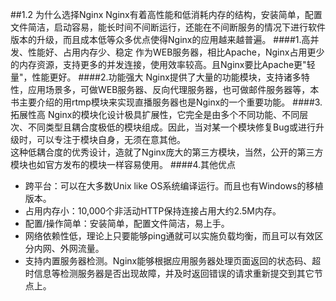 ##1.2 为什么选择Nginx
Nginx有着高性能和低消耗内存的结构，安装简单，配置文件简洁，启动容易，能长时间不间断运行，还能在不间断服务的情况下进行软件版本的升级，而且成本低等众多优点使得Nginx的应用越来越普遍。
####1.高并发、性能好、占用内存少、稳定
作为WEB服务器，相比Apache，Nginx占用更少的内存资源，支持更多的并发连接，使用效率较高。且Nginx要比Apache更"轻量"，性能更好。
####2.功能强大
Nginx提供了大量的功能模块，支持诸多特性，应用场景多，可做WEB服务器、反向代理服务器，也可做邮件服务器等，本书主要介绍的用rtmp模块来实现直播服务器也是Nginx的一个重要功能。
####3.拓展性高
Nginx的模块化设计极具扩展性，它完全是由多个不同功能、不同层次、不同类型且耦合度极低的模块组成。因此，当对某一个模块修复Bug或进行升级时，可以专注于模块自身，无须在意其他。  
这种低耦合度的优秀设计，造就了Nginx庞大的第三方模块，当然，公开的第三方模块也如官方发布的模块一样容易使用。
####4.其他优点
- 跨平台：可以在大多数Unix like OS系统编译运行。而且也有Windows的移植版本。
- 占用内存小：10,000个非活动HTTP保持连接占用大约2.5M内存。
- 配置/操作简单：安装简单，配置文件简洁，易上手。
- 网络依赖性低，理论上只要能够ping通就可以实施负载均衡，而且可以有效区分内网、外网流量。
- 支持内置服务器检测。Nginx能够根据应用服务器处理页面返回的状态码、超时信息等检测服务器是否出现故障，并及时返回错误的请求重新提交到其它节点上。